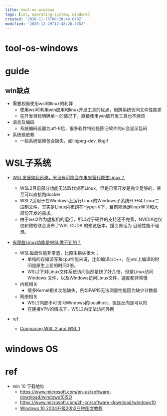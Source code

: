```yaml
---
title: tool-os-windows
tags: [iot, operating-system, windows]
created: '2020-11-25T08:20:44.670Z'
modified: '2020-12-29T17:48:26.735Z'
---
```


# tool-os-windows

# guide

## win缺点

- 需要权衡使用wsl和linux的利弊
  - 使用wsl可利用win应用和linux开发工具的优点，但跨系统访问文件性能差
  - 在开发目标明确单一的情况下，直接使用win版开发工具也不麻烦
- 语言及编码
  - 系统编码设置为utf-8后，很多软件特别是陈旧软件的ui会显示乱码
- 系统级依赖
  - 一些系统依赖包会缺失，如libjpeg-dev, libgif

# WSL子系统

- [WSL发展如此迅速，有没有可能会在未来替代原生Linux？](https://www.zhihu.com/question/396190471)
  - WSL2目前部分功能无法取代桌面Linux，但是日常开发是完全足够的，甚至可以直接跑docker
  - WSL2适用于在Windows上运行Linux的Windows子系统ELF64 Linux二进制文件，其实是Linux内核跑在Hyper-V下，目前能满足linux学习和大部份开发的需求。
  - 由于wsl2作为虚拟机的运行，所以对于硬件的支持还不完善，NVIDIA也仅仅和微软联合发布了WSL CUDA 的预览版本，援引原话为 目前性能不理想。

- [有那些Linux功能是WSL做不到的？](https://www.zhihu.com/question/273664796)
  - WSL磁盘性能非常渣，比原生损失很大；
    - 单纯的存储读写和cpu性能来说，比如编译c/c++，在wsl上编译的时间是原生上花的时间2倍。
    - WSL2下对Linux文件系统访问当然是快了好几倍，但是Linux访问Windows 文件，以及Windows访问Linux文件，速度都非常慢
  - 内核相关
    - 很多Kernel相关功能缺失，例如PAPI5无法测量性能因为缺少计数器
  - 网络相关
    - WSL2内部不可访问Windows的localhost，但是反向是可以的
    - 在连接VPN的情况下，WSL2内无法访问外网

- ref
  - [Comparing WSL 2 and WSL 1](https://docs.microsoft.com/en-us/windows/wsl/compare-versions)

# windows OS

# ref

- win 10 下载地址
  - https://www.microsoft.com/en-us/software-download/windows10ISO
  - https://www.microsoft.com/zh-cn/software-download/windows10
  - [Windows 10 2004升级20h2三种图文教程](https://www.wogu.cc/windows/655.html)

